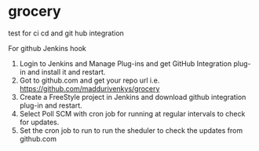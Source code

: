 # grocery
test for ci cd and git hub integration

For github Jenkins hook

1. Login to Jenkins and Manage Plug-ins and get GitHub Integration plug-in and install it and restart.
2. Got to github.com and get your repo url i.e. https://github.com/maddurivenkys/grocery
3. Create a FreeStyle project in Jenkins and download github integration plug-in and restart.
4. Select Poll SCM with cron job for running at regular intervals to check for updates.
5. Set the cron job to run to run the sheduler to check the updates from github.com
